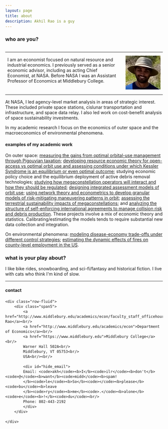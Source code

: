 ```yaml
---
layout: page
title: about
description: Akhil Rao is a guy
---
```


### who are you?

<table style="width:100%">
<div class="row">
  <div class="column">
    <td width="75%" class = "left"> 
        <p>  I am an economist focused on natural resource and industrial economics. I previously served as a senior economic advisor, including as acting Chief Economist, at NASA. Before NASA I was an Assistant Professor of Economics at Middlebury College. <br/><br/>
        </p>
    </td> 
  </div> 
    <div class="column">
    <td width="25%" class = "right">
       <img src="../assets/pics/akhil_hat.png"
                    title="Akhil Rao"
      />
    </td>
  </div>
</div>
</table>

At NASA, I led agency-level market analysis in areas of strategic interest. These included private space stations, cislunar transportation and infrastructure, and space data relay. I also led work on cost-benefit analysis of space sustainability investments.

In my academic research I focus on the economics of outer space and the macroeconomics of environmental phenomena.

<!-- ### what is your work about?

Pedagogically, I'm very interested in the use of games and experiential learning to teach mathematical and economic concepts.

My research is mostly about the environmental and industrial economics of outer space, with a second agenda about environmental disasters featuring strong biophysical couplings with economic activity (e.g. infectious disease, fires). There is usually a computational or dynamic flavor in my work.

#### academic research -->

<!-- Most of my research is about the economics of orbit use, much of which fits under the increasingly-popular term ["space sustainability"](https://www.nasa.gov/spacesustainability/). Earth's orbits are the world's largest common-pool resource, and as humans launch more satellites the risk of collisions between orbiting objects increases. Paths in low-Earth orbit are under &ldquo;open access&rdquo;&mdash;firms are unable to secure property rights over orbits. Open access to a common-pool resource typically causes over-exploitation, and sometimes collapse, of the resource. In the orbital case, expect to see more satellite-destroying collisions and a higher risk of [Kessler Syndrome](https://en.wikipedia.org/wiki/Kessler_syndrome) in low-Earth orbit than would be socially optimal.  -->

#### examples of my academic work

On outer space: [measuring the gains from optimal orbital-use management through Pigouvian taxation](https://www.pnas.org/doi/10.1073/pnas.1921260117); [developing resource economic theory for open-access vs optimal orbit use and assessing conditions under which Kessler Syndrome is an equilibrium or even optimal outcome](https://arxiv.org/abs/2202.07442); studying economic policy choice and the equilibrium deployment of active debris removal technologies; [studying how megaconstellation operators will interact and how they should be regulated](https://www.pnas.org/doi/10.1073/pnas.2221343120); [designing integrated assessment models of orbit use](https://arxiv.org/abs/2309.10252); [using network theory and econometrics to develop granular models of risk-mitigating maneuvering patterns in orbit](https://arxiv.org/abs/2410.04599); [assessing the terrestrial sustainability impacts of megaconstellations](https://arxiv.org/abs/2309.02338); and [analyzing the structure of self-enforcing international agreements to manage collision risk and debris production](https://arxiv.org/abs/2205.03926). These projects involve a mix of economic theory and statistics. Calibrating/estimating the models tends to require substantial new data collection and integration.

On environmental phenomena: [modeling disease-economy trade-offs under different control strategies](https://www.nature.com/articles/s41467-022-30642-8); [estimating the dynamic effects of fires on county-level employment in the US](https://www.sciencedirect.com/science/article/pii/S0095069624001839).

### what is your play about?

I like bike rides, snowboarding, and sci-fi/fantasy and historical fiction. I live with cats who think I'm kind of slow.

---

<div class="container">
<h4><a name="contact"></a>contact</h4>

    <div class="row-fluid">
        <div class="span5">
            <a href="http://www.middlebury.edu/academics/econ/faculty_staff_officehours/node/623754">Akhil Rao</a><br/>
            <a href="http://www.middlebury.edu/academics/econ">Department of Economics</a><br/>
            <a href="https://www.middlebury.edu">Middlebury College</a><br/>
            Warner Hall 502A<br/>
            Middlebury, VT 05753<br/>
            USA<br/><br/>

            <div id="hide_email">
            Email: <code>akh</code><b>I</b><code>ilr</code><b>don't</b><code>@</code><b>want</b><code>midd</code><b>spam!
            </b><code>le</code><b>So</b><code></code><b>please</b><code>bu</code><b>leave
            </b><code>ry</code><b>me</b><code>.</code><b>alone</b><code>e</code><b>!</b><code>du</code><br/>
            Phone: 802-443-2192
            </div>
        </div>

    </div>
</div>
